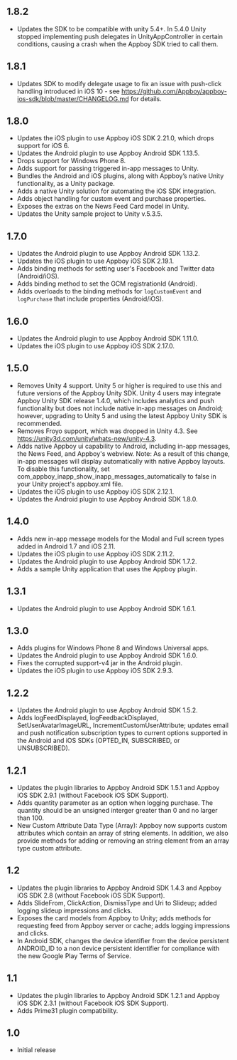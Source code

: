 ## 1.8.2
* Updates the SDK to be compatible with unity 5.4+.  In 5.4.0 Unity stopped implementing push delegates in UnityAppController in certain conditions, causing a crash when the Appboy SDK tried to call them.

## 1.8.1
* Updates SDK to modify delegate usage to fix an issue with push-click handling introduced in iOS 10 - see https://github.com/Appboy/appboy-ios-sdk/blob/master/CHANGELOG.md for details.

## 1.8.0
* Updates the iOS plugin to use Appboy iOS SDK 2.21.0, which drops support for iOS 6.
* Updates the Android plugin to use Appboy Android SDK 1.13.5.
* Drops support for Windows Phone 8.
* Adds support for passing triggered in-app messages to Unity.
* Bundles the Android and iOS plugins, along with Appboy’s native Unity functionality, as a Unity package.
* Adds a native Unity solution for automating the iOS SDK integration.
* Adds object handling for custom event and purchase properties. 
* Exposes the extras on the News Feed Card model in Unity.
* Updates the Unity sample project to Unity v.5.3.5.

## 1.7.0
* Updates the Android plugin to use Appboy Android SDK 1.13.2.
* Updates the iOS plugin to use Appboy iOS SDK 2.19.1.
* Adds binding methods for setting user's Facebook and Twitter data (Android/iOS).
* Adds binding method to set the GCM registrationId (Android).
* Adds overloads to the binding methods for `logCustomEvent` and `logPurchase` that include properties (Android/iOS).

## 1.6.0
* Updates the Android plugin to use Appboy Android SDK 1.11.0.
* Updates the iOS plugin to use Appboy iOS SDK 2.17.0.

## 1.5.0
* Removes Unity 4 support. Unity 5 or higher is required to use this and future versions of the Appboy Unity SDK. Unity 4 users may integrate Appboy Unity SDK release 1.4.0, which includes analytics and push functionality but does not include native in-app messages on Android; however, upgrading to Unity 5 and using the latest Appboy Unity SDK is recommended.
* Removes Froyo support, which was dropped in Unity 4.3. See https://unity3d.com/unity/whats-new/unity-4.3.
* Adds native Appboy ui capability to Android, including in-app messages, the News Feed, and Appboy's webview. Note: As a result of this change, in-app messages will display automatically with native Appboy layouts.  To disable this functionality, set com_appboy_inapp_show_inapp_messages_automatically to false in your Unity project's appboy.xml file.
* Updates the iOS plugin to use Appboy iOS SDK 2.12.1.
* Updates the Android plugin to use Appboy Android SDK 1.8.0.

## 1.4.0
* Adds new in-app message models for the Modal and Full screen types added in Android 1.7 and iOS 2.11.
* Updates the iOS plugin to use Appboy iOS SDK 2.11.2.
* Updates the Android plugin to use Appboy Android SDK 1.7.2.
* Adds a sample Unity application that uses the Appboy plugin.

## 1.3.1
* Updates the Android plugin to use Appboy Android SDK 1.6.1.

## 1.3.0
* Adds plugins for Windows Phone 8 and Windows Universal apps.
* Updates the Android plugin to use Appboy Android SDK 1.6.0.
* Fixes the corrupted support-v4 jar in the Android plugin.
* Updates the iOS plugin to use Appboy iOS SDK 2.9.3.

## 1.2.2
* Updates the Android plugin to use Appboy Android SDK 1.5.2.
* Adds logFeedDisplayed, logFeedbackDisplayed, SetUserAvatarImageURL, IncrementCustomUserAttribute; updates email and push notification subscription types to current options supported in the Android and iOS SDKs (OPTED_IN, SUBSCRIBED, or UNSUBSCRIBED).

## 1.2.1
* Updates the plugin libraries to Appboy Android SDK 1.5.1 and Appboy iOS SDK 2.9.1 (without Facebook iOS SDK Support).
* Adds quantity parameter as an option when logging purchase. The quantity should be an unsigned interger greater than 0 and no larger than 100. 
* New Custom Attribute Data Type (Array): Appboy now supports custom attributes which contain an array of string elements. In addition, we also provide methods for adding or removing an string element from an array type custom attribute.

## 1.2
* Updates the plugin libraries to Appboy Android SDK 1.4.3 and Appboy iOS SDK 2.8 (without Facebook iOS SDK Support).
* Adds SlideFrom, ClickAction, DismissType and Uri to Slideup; added logging slideup impressions and clicks.
* Exposes the card models from Appboy to Unity; adds methods for requesting feed from Appboy server or cache; adds logging impressions and clicks.
* In Android SDK, changes the device identifier from the device persistent ANDROID_ID to a non device persistent identifier for compliance with the new Google Play Terms of Service.

## 1.1
* Updates the plugin libraries to Appboy Android SDK 1.2.1 and Appboy iOS SDK 2.3.1 (without Facebook iOS SDK Support).
* Adds Prime31 plugin compatibility.

## 1.0
* Initial release

